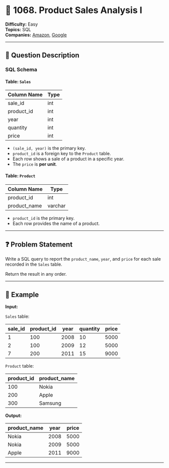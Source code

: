 # 🧮 1068. Product Sales Analysis I

**Difficulty:** Easy  
**Topics:** SQL  
**Companies:** [Amazon](https://leetcode.com/company/amazon/), [Google](https://leetcode.com/company/google/)

---

## 📘 Question Description

### SQL Schema

#### Table: `Sales`

| Column Name | Type |
| ----------- | ---- |
| sale_id     | int  |
| product_id  | int  |
| year        | int  |
| quantity    | int  |
| price       | int  |

- `(sale_id, year)` is the primary key.
- `product_id` is a foreign key to the `Product` table.
- Each row shows a sale of a product in a specific year.
- The `price` is **per unit**.

#### Table: `Product`

| Column Name  | Type    |
| ------------ | ------- |
| product_id   | int     |
| product_name | varchar |

- `product_id` is the primary key.
- Each row provides the name of a product.

---

## ❓ Problem Statement

Write a SQL query to report the `product_name`, `year`, and `price` for each sale recorded in the `Sales` table.

Return the result in any order.

---

## 🧪 Example

**Input:**

`Sales` table:

| sale_id | product_id | year | quantity | price |
| ------- | ---------- | ---- | -------- | ----- |
| 1       | 100        | 2008 | 10       | 5000  |
| 2       | 100        | 2009 | 12       | 5000  |
| 7       | 200        | 2011 | 15       | 9000  |

`Product` table:

| product_id | product_name |
| ---------- | ------------ |
| 100        | Nokia        |
| 200        | Apple        |
| 300        | Samsung      |

**Output:**

| product_name | year | price |
| ------------ | ---- | ----- |
| Nokia        | 2008 | 5000  |
| Nokia        | 2009 | 5000  |
| Apple        | 2011 | 9000  |

---

